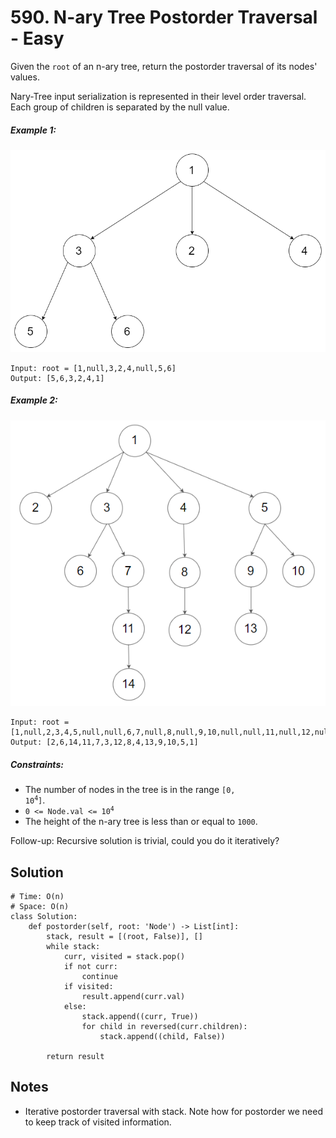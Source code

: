 # 590. N-ary Tree Postorder Traversal - Easy

Given the `root` of an n-ary tree, return the postorder traversal of its nodes' values.

Nary-Tree input serialization is represented in their level order traversal. Each group of children is separated by the null value.

##### Example 1:

![](../assets/589-tree-1.png)

```
Input: root = [1,null,3,2,4,null,5,6]
Output: [5,6,3,2,4,1]
```

##### Example 2:

![](../assets/589-tree-2.png)

```
Input: root = [1,null,2,3,4,5,null,null,6,7,null,8,null,9,10,null,null,11,null,12,null,13,null,null,14]
Output: [2,6,14,11,7,3,12,8,4,13,9,10,5,1]
```

##### Constraints:

- The number of nodes in the tree is in the range <code>[0, 10<sup>4</sup>]</code>.
- <code>0 <= Node.val <= 10<sup>4</sup></code>
- The height of the n-ary tree is less than or equal to `1000`.

Follow-up: Recursive solution is trivial, could you do it iteratively?

## Solution

```
# Time: O(n)
# Space: O(n)
class Solution:
    def postorder(self, root: 'Node') -> List[int]:
        stack, result = [(root, False)], []
        while stack:
            curr, visited = stack.pop()
            if not curr:
                continue
            if visited:
                result.append(curr.val)
            else:
                stack.append((curr, True))
                for child in reversed(curr.children):
                    stack.append((child, False))
                
        return result
```

## Notes
- Iterative postorder traversal with stack. Note how for postorder we need to keep track of visited information.
